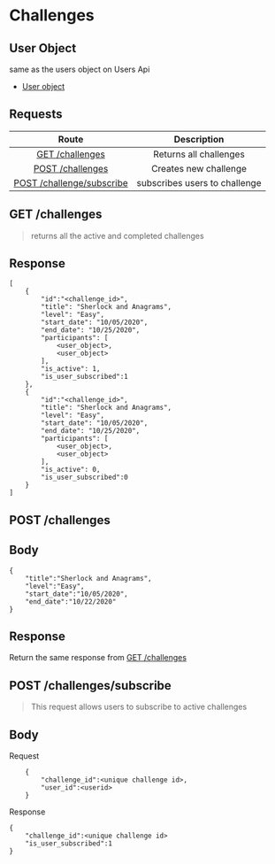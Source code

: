 # Challenges

## User Object


same as the users object on Users Api
- [User object](/users#user-object)


## **Requests**

|               Route                |           Description           |
| :--------------------------------: | :-----------------------------: |
|  [GET /challenges](#get-challenges)| Returns all challenges          |
|[POST /challenges](#post-challenges)|       Creates new challenge     |
|[POST /challenge/subscribe](#post-challengesubscribe) | subscribes users to challenge|

## **GET /challenges**

> returns all the active and completed challenges

## Response

```
[
    {
        "id":"<challenge_id>",
        "title": "Sherlock and Anagrams",
        "level": "Easy",
        "start_date": "10/05/2020",
        "end_date": "10/25/2020",
        "participants": [
            <user_object>,
            <user_object>
        ],
        "is_active": 1,
        "is_user_subscribed":1
    },
    {
        "id":"<challenge_id>",
        "title": "Sherlock and Anagrams",
        "level": "Easy",
        "start_date": "10/05/2020",
        "end_date": "10/25/2020",
        "participants": [
            <user_object>,
            <user_object>
        ],
        "is_active": 0,
        "is_user_subscribed":0
    }
]

```

## **POST /challenges**

## Body

```
{
    "title":"Sherlock and Anagrams",
    "level":"Easy",
    "start_date":"10/05/2020",
    "end_date":"10/22/2020"
}
```

## Response

Return the same response from [GET /challenges](#get-challenges)

## **POST /challenges/subscribe**

> This request allows users to subscribe to active challenges

## Body

Request

```
    {
        "challenge_id":<unique challenge id>,
        "user_id":<userid>
    }
```

Response

```
{
    "challenge_id":<unique challenge id>
    "is_user_subscribed":1
}
```
